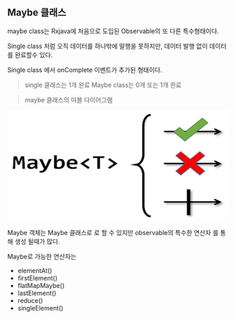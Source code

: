 ## Maybe 클래스

maybe class는 Rxjava에 처음으로 도입된 Observable의 또 다른 특수형태이다.

Single class 처럼 오직 데이터를 하나밖에 말행을 못하지만, 데이터 발행 없이 데이터를 완료할수 있다.

Single class 에서 onComplete 이벤트가 추가된 형태이다.

>single 클래스는 1개 완료 Maybe class는 0개 또는 1개 완료

> maybe 클래스의 마블 다이어그램
<img src="../Images/maybe.png" width="500dp" height="250dp">

Maybe 객체는 Maybe 클래스로 로 할 수 있지만 observable의 특수한 연산자 를 통해 생성 될때가 많다.

Maybe로 가능한 연산자는
- elementAt()
- firstElement()
- flatMapMaybe()
- lastElement()
- reduce()
- singleElement()